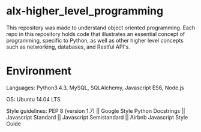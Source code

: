 # alx-higher_level_programming
 This repository was made to understand object oriented programming. Each repo in this repository holds code that illustrates an essential concept of programming, specific to Python, as well as other higher level concepts such as networking, databases, and Restful API's.
 
 # Environment
  Languages: Python3.4.3, MySQL, SQLAlchemy, Javascript ES6, Node.js

OS: Ubuntu 14.04 LTS

Style guidelines: PEP 8 (version 1.7) || Google Style Python Docstrings || Javascript Standard || Javascript Semistandard || Airbnb Javascript Style Guide
